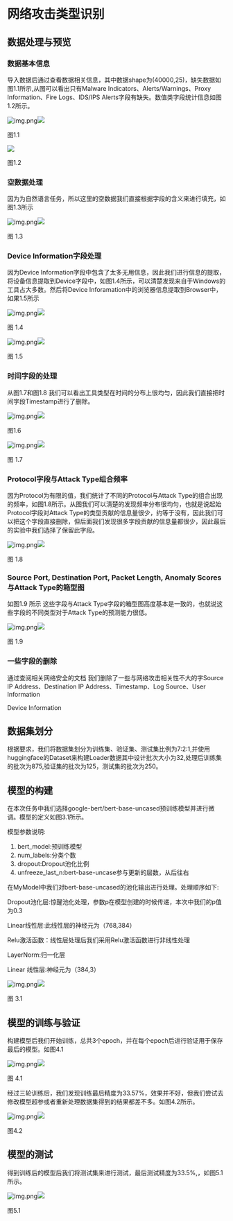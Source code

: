 # 网络攻击类型识别



## 数据处理与预览

### 数据基本信息

导入数据后通过查看数据相关信息，其中数据shape为(40000,25)，缺失数据如图1.1所示,从图可以看出只有Malware Indicators、Alerts/Warnings、Proxy Information、Fire Logs、IDS/IPS Alerts字段有缺失。数值类字段统计信息如图1.2所示。

![img.png](./assets/img.png)![](media/image1.png)

图1.1

![](./assets/img_1.png)

图1.2

### 空数据处理

因为为自然语言任务，所以这里的空数据我们直接根据字段的含义来进行填充，如图1.3所示

![img.png](./assets/img_2.png)![](media/image1.png)

图 1.3

### Device Information字段处理

因为Device Information字段中包含了太多无用信息，因此我们进行信息的提取，将设备信息提取到Device字段中，如图1.4所示，可以清楚发现来自于Windows的工具占大多数。然后将Device Inforamation中的浏览器信息提取到Browser中，如果1.5所示

![img.png](./assets/img_3.png)![](media/image1.png)

图 1.4

![img.png](./assets/img_4.png)![](media/image1.png)

图 1.5

### 时间字段的处理

从图1.7和图1.8 我们可以看出工具类型在时间的分布上很均匀，因此我们直接把时间字段Timestamp进行了删除。

![img.png](./assets/img_5.png)![](media/image1.png)

图1.6

![img.png](./assets/img_6.png)![](media/image1.png)

图 1.7

### Protocol字段与Attack Type组合频率

因为Protocol为有限的值，我们统计了不同的Protocol与Attack Type的组合出现的频率，如图1.8所示。从图我们可以清楚的发现频率分布很均匀，也就是说起始Protocol字段对Attack Type的类型贡献的信息量很少，约等于没有，因此我们可以把这个字段直接删除，但后面我们发现很多字段贡献的信息量都很少，因此最后的实验中我们选择了保留此字段。

![img.png](./assets/img_7.png)![](media/image1.png)

图 1.8

### Source Port, Destination Port, Packet Length, Anomaly Scores与Attack Type的箱型图

如图1.9 所示 这些字段与Attack Type字段的箱型图高度基本是一致的，也就说这些字段的不同类型对于Attack Type的预测能力很低。

![img.png](./assets/img_8.png)![](media/image1.png)

图 1.9

### 一些字段的删除

通过查阅相关网络安全的文档 我们删除了一些与网络攻击相关性不大的字Source IP Address、Destination IP Address、Timestamp、Log Source、User Information

Device Information

## 数据集划分

根据要求，我们将数据集划分为训练集、验证集、测试集比例为7:2:1,并使用huggingface的Dataset来构建Loader数据其中设计批次大小为32,处理后训练集的批次为875,验证集的批次为125，测试集的批次为250。

## 模型的构建

在本次任务中我们选择google-bert/bert-base-uncased预训练模型并进行微调。模型的定义如图3.1所示。

模型参数说明:

1. bert_model:预训练模型
2. num_labels:分类个数
3. dropout:Dropout池化比例
4. unfreeze_last_n:bert-base-uncase参与更新的层数，从后往右

在MyModel中我们对bert-base-uncased的池化输出进行处理。处理顺序如下:

Dropout池化层:惊醒池化处理，参数p在模型创建的时候传递，本次中我们的p值为0.3

Linear线性层:此线性层的神经元为（768,384）

Relu激活函数：线性层处理后我们采用Relu激活函数进行非线性处理

LayerNorm:归一化层

Linear 线性层:神经元为（384,3）

![img.png](./assets/img_9.png)![](media/image1.png)

图 3.1

## 模型的训练与验证

构建模型后我们开始训练，总共3个epoch，并在每个epoch后进行验证用于保存最后的模型。如图4.1

![img.png](./assets/img_10.png)![](media/image1.png)

图 4.1

经过三轮训练后，我们发现训练最后精度为33.57%，效果并不好，但我们尝试去修改模型超参或者重新处理数据集得到的结果都差不多。如图4.2所示。

![img.png](./assets/img_11.png)![](media/image1.png)

图4.2

## 模型的测试

得到训练后的模型后我们将测试集来进行测试，最后测试精度为33.5%,，如图5.1所示。

![img.png](./assets/img_12.png)![](media/image1.png)

图5.1
